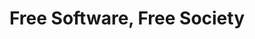 ---
layout: books
title: Free Software, Free Society
subtitle: 
essential: 
categories: ['software']
authors: ['Richard Stallman']
authors_twitter: ['']
excerpt: .
url: 
amazon_url: 
---